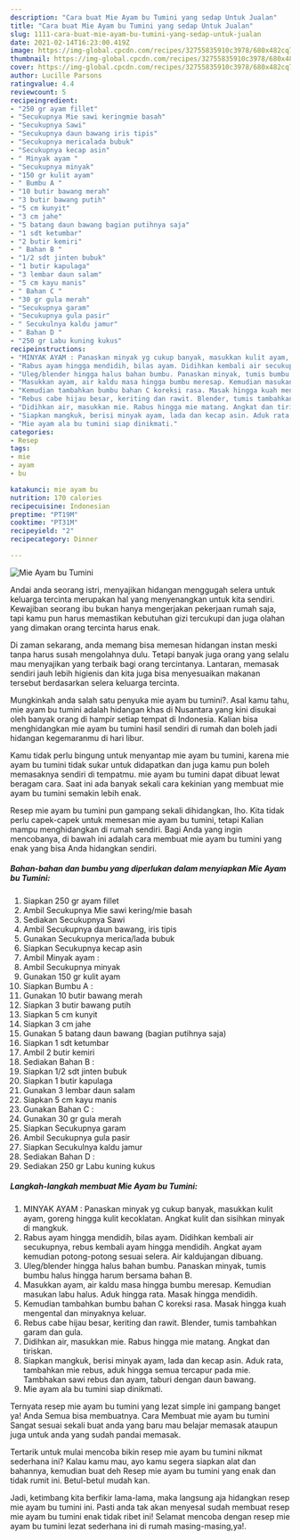 ```yaml
---
description: "Cara buat Mie Ayam bu Tumini yang sedap Untuk Jualan"
title: "Cara buat Mie Ayam bu Tumini yang sedap Untuk Jualan"
slug: 1111-cara-buat-mie-ayam-bu-tumini-yang-sedap-untuk-jualan
date: 2021-02-14T16:23:00.419Z
image: https://img-global.cpcdn.com/recipes/32755835910c3978/680x482cq70/mie-ayam-bu-tumini-foto-resep-utama.jpg
thumbnail: https://img-global.cpcdn.com/recipes/32755835910c3978/680x482cq70/mie-ayam-bu-tumini-foto-resep-utama.jpg
cover: https://img-global.cpcdn.com/recipes/32755835910c3978/680x482cq70/mie-ayam-bu-tumini-foto-resep-utama.jpg
author: Lucille Parsons
ratingvalue: 4.4
reviewcount: 5
recipeingredient:
- "250 gr ayam fillet"
- "Secukupnya Mie sawi keringmie basah"
- "Secukupnya Sawi"
- "Secukupnya daun bawang iris tipis"
- "Secukupnya mericalada bubuk"
- "Secukupnya kecap asin"
- " Minyak ayam "
- "Secukupnya minyak"
- "150 gr kulit ayam"
- " Bumbu A "
- "10 butir bawang merah"
- "3 butir bawang putih"
- "5 cm kunyit"
- "3 cm jahe"
- "5 batang daun bawang bagian putihnya saja"
- "1 sdt ketumbar"
- "2 butir kemiri"
- " Bahan B "
- "1/2 sdt jinten bubuk"
- "1 butir kapulaga"
- "3 lembar daun salam"
- "5 cm kayu manis"
- " Bahan C "
- "30 gr gula merah"
- "Secukupnya garam"
- "Secukupnya gula pasir"
- " Secukulnya kaldu jamur"
- " Bahan D "
- "250 gr Labu kuning kukus"
recipeinstructions:
- "MINYAK AYAM : Panaskan minyak yg cukup banyak, masukkan kulit ayam, goreng hingga kulit kecoklatan. Angkat kulit dan sisihkan minyak di mangkuk."
- "Rabus ayam hingga mendidih, bilas ayam. Didihkan kembali air secukupnya, rebus kembali ayam hingga mendidih. Angkat ayam kemudian potong-potong sesuai selera. Air kaldujangan dibuang."
- "Uleg/blender hingga halus bahan bumbu. Panaskan minyak, tumis bumbu halus hingga harum bersama bahan B."
- "Masukkan ayam, air kaldu masa hingga bumbu meresap. Kemudian masukan labu halus. Aduk hingga rata. Masak hingga mendidih."
- "Kemudian tambahkan bumbu bahan C koreksi rasa. Masak hingga kuah mengental dan minyaknya keluar."
- "Rebus cabe hijau besar, keriting dan rawit. Blender, tumis tambahkan garam dan gula."
- "Didihkan air, masukkan mie. Rabus hingga mie matang. Angkat dan tiriskan."
- "Siapkan mangkuk, berisi minyak ayam, lada dan kecap asin. Aduk rata, tambahkan mie rebus, aduk hingga semua tercapur pada mie. Tambhakan sawi rebus dan ayam, taburi dengan daun bawang."
- "Mie ayam ala bu tumini siap dinikmati."
categories:
- Resep
tags:
- mie
- ayam
- bu

katakunci: mie ayam bu 
nutrition: 170 calories
recipecuisine: Indonesian
preptime: "PT19M"
cooktime: "PT31M"
recipeyield: "2"
recipecategory: Dinner

---
```



![Mie Ayam bu Tumini](https://img-global.cpcdn.com/recipes/32755835910c3978/680x482cq70/mie-ayam-bu-tumini-foto-resep-utama.jpg)

Andai anda seorang istri, menyajikan hidangan menggugah selera untuk keluarga tercinta merupakan hal yang menyenangkan untuk kita sendiri. Kewajiban seorang ibu bukan hanya mengerjakan pekerjaan rumah saja, tapi kamu pun harus memastikan kebutuhan gizi tercukupi dan juga olahan yang dimakan orang tercinta harus enak.

Di zaman  sekarang, anda memang bisa memesan hidangan instan meski tanpa harus susah mengolahnya dulu. Tetapi banyak juga orang yang selalu mau menyajikan yang terbaik bagi orang tercintanya. Lantaran, memasak sendiri jauh lebih higienis dan kita juga bisa menyesuaikan makanan tersebut berdasarkan selera keluarga tercinta. 



Mungkinkah anda salah satu penyuka mie ayam bu tumini?. Asal kamu tahu, mie ayam bu tumini adalah hidangan khas di Nusantara yang kini disukai oleh banyak orang di hampir setiap tempat di Indonesia. Kalian bisa menghidangkan mie ayam bu tumini hasil sendiri di rumah dan boleh jadi hidangan kegemaranmu di hari libur.

Kamu tidak perlu bingung untuk menyantap mie ayam bu tumini, karena mie ayam bu tumini tidak sukar untuk didapatkan dan juga kamu pun boleh memasaknya sendiri di tempatmu. mie ayam bu tumini dapat dibuat lewat beragam cara. Saat ini ada banyak sekali cara kekinian yang membuat mie ayam bu tumini semakin lebih enak.

Resep mie ayam bu tumini pun gampang sekali dihidangkan, lho. Kita tidak perlu capek-capek untuk memesan mie ayam bu tumini, tetapi Kalian mampu menghidangkan di rumah sendiri. Bagi Anda yang ingin mencobanya, di bawah ini adalah cara membuat mie ayam bu tumini yang enak yang bisa Anda hidangkan sendiri.

<!--inarticleads1-->

##### Bahan-bahan dan bumbu yang diperlukan dalam menyiapkan Mie Ayam bu Tumini:

1. Siapkan 250 gr ayam fillet
1. Ambil Secukupnya Mie sawi kering/mie basah
1. Sediakan Secukupnya Sawi
1. Ambil Secukupnya daun bawang, iris tipis
1. Gunakan Secukupnya merica/lada bubuk
1. Siapkan Secukupnya kecap asin
1. Ambil  Minyak ayam :
1. Ambil Secukupnya minyak
1. Gunakan 150 gr kulit ayam
1. Siapkan  Bumbu A :
1. Gunakan 10 butir bawang merah
1. Siapkan 3 butir bawang putih
1. Siapkan 5 cm kunyit
1. Siapkan 3 cm jahe
1. Gunakan 5 batang daun bawang (bagian putihnya saja)
1. Siapkan 1 sdt ketumbar
1. Ambil 2 butir kemiri
1. Sediakan  Bahan B :
1. Siapkan 1/2 sdt jinten bubuk
1. Siapkan 1 butir kapulaga
1. Gunakan 3 lembar daun salam
1. Siapkan 5 cm kayu manis
1. Gunakan  Bahan C :
1. Gunakan 30 gr gula merah
1. Siapkan Secukupnya garam
1. Ambil Secukupnya gula pasir
1. Siapkan  Secukulnya kaldu jamur
1. Sediakan  Bahan D :
1. Sediakan 250 gr Labu kuning kukus




<!--inarticleads2-->

##### Langkah-langkah membuat Mie Ayam bu Tumini:

1. MINYAK AYAM : Panaskan minyak yg cukup banyak, masukkan kulit ayam, goreng hingga kulit kecoklatan. Angkat kulit dan sisihkan minyak di mangkuk.
1. Rabus ayam hingga mendidih, bilas ayam. Didihkan kembali air secukupnya, rebus kembali ayam hingga mendidih. Angkat ayam kemudian potong-potong sesuai selera. Air kaldujangan dibuang.
1. Uleg/blender hingga halus bahan bumbu. Panaskan minyak, tumis bumbu halus hingga harum bersama bahan B.
1. Masukkan ayam, air kaldu masa hingga bumbu meresap. Kemudian masukan labu halus. Aduk hingga rata. Masak hingga mendidih.
1. Kemudian tambahkan bumbu bahan C koreksi rasa. Masak hingga kuah mengental dan minyaknya keluar.
1. Rebus cabe hijau besar, keriting dan rawit. Blender, tumis tambahkan garam dan gula.
1. Didihkan air, masukkan mie. Rabus hingga mie matang. Angkat dan tiriskan.
1. Siapkan mangkuk, berisi minyak ayam, lada dan kecap asin. Aduk rata, tambahkan mie rebus, aduk hingga semua tercapur pada mie. Tambhakan sawi rebus dan ayam, taburi dengan daun bawang.
1. Mie ayam ala bu tumini siap dinikmati.




Ternyata resep mie ayam bu tumini yang lezat simple ini gampang banget ya! Anda Semua bisa membuatnya. Cara Membuat mie ayam bu tumini Sangat sesuai sekali buat anda yang baru mau belajar memasak ataupun juga untuk anda yang sudah pandai memasak.

Tertarik untuk mulai mencoba bikin resep mie ayam bu tumini nikmat sederhana ini? Kalau kamu mau, ayo kamu segera siapkan alat dan bahannya, kemudian buat deh Resep mie ayam bu tumini yang enak dan tidak rumit ini. Betul-betul mudah kan. 

Jadi, ketimbang kita berfikir lama-lama, maka langsung aja hidangkan resep mie ayam bu tumini ini. Pasti anda tak akan menyesal sudah membuat resep mie ayam bu tumini enak tidak ribet ini! Selamat mencoba dengan resep mie ayam bu tumini lezat sederhana ini di rumah masing-masing,ya!.

